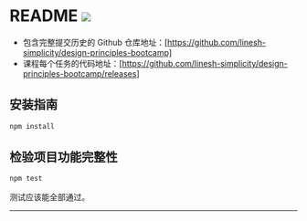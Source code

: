 # README [![][badges: travis ci]][links: travis ci]

- 包含完整提交历史的 Github 仓库地址：[https://github.com/linesh-simplicity/design-principles-bootcamp]
- 课程每个任务的代码地址：[https://github.com/linesh-simplicity/design-principles-bootcamp/releases]

## 安装指南

```bash
npm install
```

## 检验项目功能完整性

```bash
npm test
```

测试应该能全部通过。

---

[badges: travis ci]: https://img.shields.io/travis/linesh-simplicity/design-principles-bootcamp.svg?branch=master
[links: travis ci]: https://travis-ci.org/linesh-simplicity/design-principles-bootcamp
